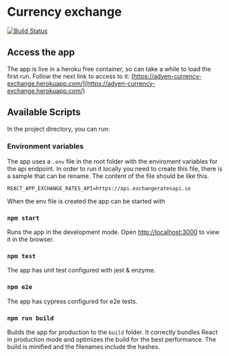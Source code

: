 # Currency exchange

[![Build Status](https://travis-ci.org/daverivera/exchange-rate-converter.svg?branch=master)](https://travis-ci.org/daverivera/exchange-rate-converter)

## Access the app
The app is live in a heroku free container, so can take a while to load the first run.
Follow the next link to access to it:
[https://adyen-currency-exchange.herokuapp.com/](https://adyen-currency-exchange.herokuapp.com/)

## Available Scripts

In the project directory, you can run:

### Environment variables

The app uses a `.env` file in the root folder with the enviroment variables for the api endpoint. In order to run it locally you need to create this file, there is a sample that can be rename.
The content of the file should be like this.

```
REACT_APP_EXCHANGE_RATES_API=https://api.exchangeratesapi.io
```

When the env file is created the app can be started with

### `npm start`

Runs the app in the development mode.
Open [http://localhost:3000](http://localhost:3000) to view it in the browser.

### `npm test`

The app has unit test configured with jest & enzyme.

### `npm e2e`

The app has cypress configured for e2e tests.

### `npm run build`

Builds the app for production to the `build` folder.
It correctly bundles React in production mode and optimizes the build for the best performance.
The build is minified and the filenames include the hashes.

